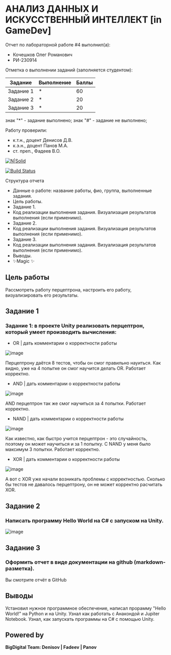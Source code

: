 # АНАЛИЗ ДАННЫХ И ИСКУССТВЕННЫЙ ИНТЕЛЛЕКТ [in GameDev]
Отчет по лабораторной работе #4 выполнил(а):
- Кочешков Олег Романович
- РИ-230914
  
Отметка о выполнении заданий (заполняется студентом):

| Задание | Выполнение | Баллы |
| ------ | ------ | ------ |
| Задание 1 | * | 60 |
| Задание 2 | * | 20 |
| Задание 3 | * | 20 |

знак "*" - задание выполнено; знак "#" - задание не выполнено;

Работу проверили:
- к.т.н., доцент Денисов Д.В.
- к.э.н., доцент Панов М.А.
- ст. преп., Фадеев В.О.

[![N|Solid](https://cldup.com/dTxpPi9lDf.thumb.png)](https://nodesource.com/products/nsolid)

[![Build Status](https://travis-ci.org/joemccann/dillinger.svg?branch=master)](https://travis-ci.org/joemccann/dillinger)

Структура отчета

- Данные о работе: название работы, фио, группа, выполненные задания.
- Цель работы.
- Задание 1.
- Код реализации выполнения задания. Визуализация результатов выполнения (если применимо).
- Задание 2.
- Код реализации выполнения задания. Визуализация результатов выполнения (если применимо).
- Задание 3.
- Код реализации выполнения задания. Визуализация результатов выполнения (если применимо).
- Выводы.
- ✨Magic ✨

## Цель работы
Рассмотреть работу перцептрона, настроить его работу, визуализировать его результаты.

## Задание 1
### Задание 1: в проекте Unity реализовать перцептрон, который умеет производить вычисления:
- OR | дать комментарии о корректности работы

![image](https://github.com/user-attachments/assets/d34a3784-9724-4164-9ce8-0625c3fc8997)

Перцептрону даётся 8 тестов, чтобы он смог правильно науиться. Как видно, уже на 4 попытке он смог научится делать OR. Работает корректно.
  
- AND | дать комментарии о корректности работы

![image](https://github.com/user-attachments/assets/e7286e06-15a3-4a16-8f2e-eb0feffadaf5)

AND перцептрон так же смог научиться за 4 попытки. Работает корректно.
  
- NAND | дать комментарии о корректности работы

![image](https://github.com/user-attachments/assets/689aae87-71e9-4d6e-9043-d7a4a3e329b4)

Как известно, как быстро учится перцептрон - это случайность, поэтому он может научиться и за 1 попытку. С NAND у меня было максимум 3 попытки. Работает корректно.
  
- XOR | дать комментарии о корректности работы

![image](https://github.com/user-attachments/assets/670ef2aa-f649-4c5f-a305-9a626a74e493)

А вот с XOR уже начали возникать проблемы с корректностью. Сколько бы тестов не давалось перцептрону, он не может корректно расчитать XOR. 

## Задание 2
### Написать программу Hello World на C# с запуском на Unity. 

![image](https://github.com/user-attachments/assets/d0e8b5c3-87c3-414a-b306-2ae9e09046c5)


## Задание 3
### Оформить отчет в виде документации на github (markdown-разметка).

Вы смотрите отчёт в GitHub

## Выводы

Установил нужное программное обеспечение, написал прорамму "Hello World!" на Python и на Unity. Узнал как работать с Анакондой и Jupiter Notebook. Узнал, как запускать программы на C# с помощью Unity.

## Powered by

**BigDigital Team: Denisov | Fadeev | Panov**
